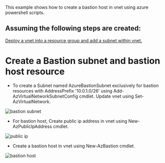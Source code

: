 This example shows how to create a bastion host in vnet using azure powershell scripts.

## Assuming the following steps are created:
[Deploy a vnet into a resource group and add a subnet within vnet.](VNet/README.md)

# Create a Bastion subnet and bastion host resource


* To create a Subnet named AzureBastionSubnet exclusively for bastion resources with AddressPrefix '10.0.1.0/26' using Add-AzVirtualNetworkSubnetConfig cmdlet. Update vnet using Set-AzVirtualNetwork.

![bastion subnet](https://github.com/user-attachments/assets/033e26df-3a04-467b-bd21-199954482a1a)

* For bastion host, Create public ip address in vnet using New-AzPublicIpAddress cmdlet.
  
![public ip](https://github.com/user-attachments/assets/eb908b1a-798b-435a-a720-0f5ce866a4c8)

* Create a bastion host in vnet using New-AzBastion cmdlet.

![bastion host](https://github.com/user-attachments/assets/67f090c8-1bff-4db1-bda3-a26744a75a03)
